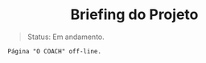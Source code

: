<h1 align="center"> Briefing do Projeto </h1>

> Status: Em andamento.

```
Página "O COACH" off-line.
```
